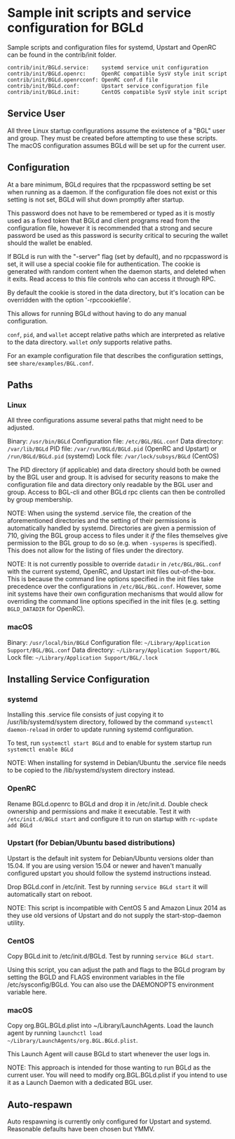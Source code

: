 Sample init scripts and service configuration for BGLd
==========================================================

Sample scripts and configuration files for systemd, Upstart and OpenRC
can be found in the contrib/init folder.

    contrib/init/BGLd.service:    systemd service unit configuration
    contrib/init/BGLd.openrc:     OpenRC compatible SysV style init script
    contrib/init/BGLd.openrcconf: OpenRC conf.d file
    contrib/init/BGLd.conf:       Upstart service configuration file
    contrib/init/BGLd.init:       CentOS compatible SysV style init script

Service User
---------------------------------

All three Linux startup configurations assume the existence of a "BGL" user
and group.  They must be created before attempting to use these scripts.
The macOS configuration assumes BGLd will be set up for the current user.

Configuration
---------------------------------

At a bare minimum, BGLd requires that the rpcpassword setting be set
when running as a daemon.  If the configuration file does not exist or this
setting is not set, BGLd will shut down promptly after startup.

This password does not have to be remembered or typed as it is mostly used
as a fixed token that BGLd and client programs read from the configuration
file, however it is recommended that a strong and secure password be used
as this password is security critical to securing the wallet should the
wallet be enabled.

If BGLd is run with the "-server" flag (set by default), and no rpcpassword is set,
it will use a special cookie file for authentication. The cookie is generated with random
content when the daemon starts, and deleted when it exits. Read access to this file
controls who can access it through RPC.

By default the cookie is stored in the data directory, but it's location can be overridden
with the option '-rpccookiefile'.

This allows for running BGLd without having to do any manual configuration.

`conf`, `pid`, and `wallet` accept relative paths which are interpreted as
relative to the data directory. `wallet` *only* supports relative paths.

For an example configuration file that describes the configuration settings,
see `share/examples/BGL.conf`.

Paths
---------------------------------

### Linux

All three configurations assume several paths that might need to be adjusted.

Binary:              `/usr/bin/BGLd`
Configuration file:  `/etc/BGL/BGL.conf`
Data directory:      `/var/lib/BGLd`
PID file:            `/var/run/BGLd/BGLd.pid` (OpenRC and Upstart) or `/run/BGLd/BGLd.pid` (systemd)
Lock file:           `/var/lock/subsys/BGLd` (CentOS)

The PID directory (if applicable) and data directory should both be owned by the
BGL user and group. It is advised for security reasons to make the
configuration file and data directory only readable by the BGL user and
group. Access to BGL-cli and other BGLd rpc clients can then be
controlled by group membership.

NOTE: When using the systemd .service file, the creation of the aforementioned
directories and the setting of their permissions is automatically handled by
systemd. Directories are given a permission of 710, giving the BGL group
access to files under it _if_ the files themselves give permission to the
BGL group to do so (e.g. when `-sysperms` is specified). This does not allow
for the listing of files under the directory.

NOTE: It is not currently possible to override `datadir` in
`/etc/BGL/BGL.conf` with the current systemd, OpenRC, and Upstart init
files out-of-the-box. This is because the command line options specified in the
init files take precedence over the configurations in
`/etc/BGL/BGL.conf`. However, some init systems have their own
configuration mechanisms that would allow for overriding the command line
options specified in the init files (e.g. setting `BGLD_DATADIR` for
OpenRC).

### macOS

Binary:              `/usr/local/bin/BGLd`
Configuration file:  `~/Library/Application Support/BGL/BGL.conf`
Data directory:      `~/Library/Application Support/BGL`
Lock file:           `~/Library/Application Support/BGL/.lock`

Installing Service Configuration
-----------------------------------

### systemd

Installing this .service file consists of just copying it to
/usr/lib/systemd/system directory, followed by the command
`systemctl daemon-reload` in order to update running systemd configuration.

To test, run `systemctl start BGLd` and to enable for system startup run
`systemctl enable BGLd`

NOTE: When installing for systemd in Debian/Ubuntu the .service file needs to be copied to the /lib/systemd/system directory instead.

### OpenRC

Rename BGLd.openrc to BGLd and drop it in /etc/init.d.  Double
check ownership and permissions and make it executable.  Test it with
`/etc/init.d/BGLd start` and configure it to run on startup with
`rc-update add BGLd`

### Upstart (for Debian/Ubuntu based distributions)

Upstart is the default init system for Debian/Ubuntu versions older than 15.04. If you are using version 15.04 or newer and haven't manually configured upstart you should follow the systemd instructions instead.

Drop BGLd.conf in /etc/init.  Test by running `service BGLd start`
it will automatically start on reboot.

NOTE: This script is incompatible with CentOS 5 and Amazon Linux 2014 as they
use old versions of Upstart and do not supply the start-stop-daemon utility.

### CentOS

Copy BGLd.init to /etc/init.d/BGLd. Test by running `service BGLd start`.

Using this script, you can adjust the path and flags to the BGLd program by
setting the BGLD and FLAGS environment variables in the file
/etc/sysconfig/BGLd. You can also use the DAEMONOPTS environment variable here.

### macOS

Copy org.BGL.BGLd.plist into ~/Library/LaunchAgents. Load the launch agent by
running `launchctl load ~/Library/LaunchAgents/org.BGL.BGLd.plist`.

This Launch Agent will cause BGLd to start whenever the user logs in.

NOTE: This approach is intended for those wanting to run BGLd as the current user.
You will need to modify org.BGL.BGLd.plist if you intend to use it as a
Launch Daemon with a dedicated BGL user.

Auto-respawn
-----------------------------------

Auto respawning is currently only configured for Upstart and systemd.
Reasonable defaults have been chosen but YMMV.
